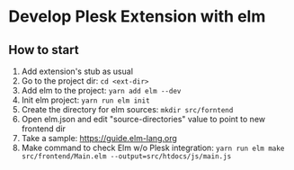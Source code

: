 # Develop Plesk Extension with elm

## How to start

1. Add extension's stub as usual
2. Go to the project dir: `cd <ext-dir>`
3. Add elm to the project: `yarn add elm --dev`
4. Init elm project: `yarn run elm init`
5. Create the directory for elm sources: `mkdir src/forntend`
6. Open elm.json and edit "source-directories" value to point to new frontend dir
7. Take a sample: https://guide.elm-lang.org
8. Make command to check Elm w/o Plesk integration: `yarn run elm make src/frontend/Main.elm --output=src/htdocs/js/main.js`
